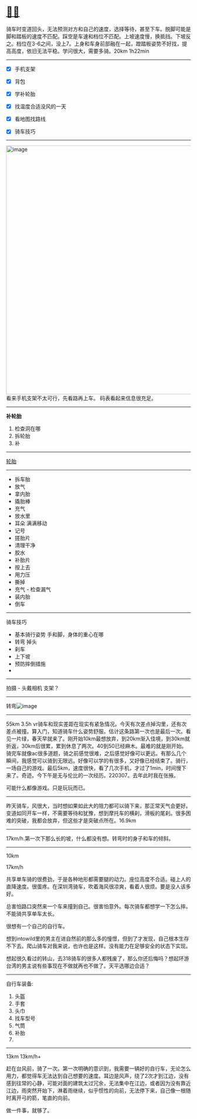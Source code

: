 # [🚴‍♀️](https://github.com/zerone0x/tmpbackup/issues/26)

骑车时变道回头，无法预测对方和自己的速度，选择等待，甚至下车。脱脚可能是脚和踏板的速度不匹配。踩空是车速和档位不匹配。上坡速度慢，换抵挡。下坡反之。档位在3-6之间，没上7。上身和车身前部融在一起，蹬踏板姿势不好找，提高高度，依旧无法平稳。学问很大，需要多骑。20km 1h22min

---

- [x] 手机支架
- [x] 背包
- [x] 学补轮胎
- [x] 找温度合适没风的一天
- [x] 看地图找路线
- [x] 骑车技巧


---

<img width="678" alt="image" src="https://user-images.githubusercontent.com/39543393/156688298-1b576f83-9380-42db-a979-8de9d89d97de.png">
看来手机支架不太可行，先看路再上车。
码表看起来信息很充足。

---

**补轮胎**
1. 检查洞在哪
 1. 拆轮胎
2. 补

---

[轮胎](https://zh.wikihow.com/%E6%9B%B4%E6%8D%A2%E8%87%AA%E8%A1%8C%E8%BD%A6%E8%BD%AE%E8%83%8E)

---

- 拆车胎
- 放气
- 拿内胎
- 撬胎棒
- 充气
- 放水里
- 耳朵 满满移动
- 记号
- 搓胎片
- 清理干净
- 胶水
- 补胎片
- 按上去
- 用力压
- 撕掉
- 充气 - 检查漏气
- 装内胎
- 倒车

---

骑车技巧
- 基本骑行姿势 手和脚，身体的重心在哪
- 转弯 掉头
- 刹车
- 上下坡
- 预防摔倒措施
- 

---

拍摄 - 头戴相机 支架？

---

转弯![image](https://user-images.githubusercontent.com/39543393/156917648-73c740c2-e9b4-4af5-aac5-50cb8e4c2f6c.png)

---

55km 3.5h
vr骑车和现实差距在现实有紧急情况。今天有次差点掉沟里，还有次差点被撞。算入门，知道骑车什么姿势舒服。估计这条路第一次也是最后一次。看见一片绿，春天早就来了。刚开始10km最想放弃，到20km渐入佳境，到30km就折返，30km后很累，累到休息了两次。40到50已经麻木。最难的就是刚开始。骑完车就像ac很多道题，骑之前感觉很难，之后感觉好像可以更远。有那么几个瞬间，我感觉可以骑到无限远。好像可以学的有很多，又好像已经结束了。骑行，一场自己的游戏。最后5km，速度很快，看了几次手机，才过了1min，时间慢下来了。奇迹。今下午是无与伦比的一次经历。220307。去年此时我在张掖。

可能什么都像游戏。只是玩玩而已。

---

昨天骑车，风很大，当时想如果如此大的阻力都可以骑下来，那正常天气会更好。变道如同开车一样，不需要等待和犹豫，想到摩托车的横刹，滑板的尾刹。很多困难的突破，我都会放弃，但这些才是突破点所在。16.9km

---

17km/h.第一次下那么长的坡，什么都没有想。转弯时的身子和车的倾斜。

---

10km

17km/h

共享单车骑的很费劲，于是各种地形都需要腿的动力。座位高度不合适。碰上人的直降速度。很蛋疼。在深圳湾骑车，吹着海风很凉爽，看着人很烦。要是没人该多好。

总害怕路口突然来一个车来撞到自己。很害怕意外。每次骑车都想学一下怎么摔。不能骑共享单车太长。

很想有一个自己的自行车。

想到intowild里的男主在进自然前的那么多的憧憬，但到了才发现，自己根本生存不下去。爬山骑车对我来说，也许也是这样。没有能力在足够安全的状态下实现。

想起很久看过的转山，去318骑车的很多人都残废了，那么你还后悔吗？想起环游台湾的男主说有些事现在不做就再也不做了。天平选哪边合适？

---

自行车装备:
1. 头盔
2. 手套
3. 头巾
4. 找车型号
5. 气筒
6. 补胎
7. 

---

13km
13km/h+

赶在台风前，骑了一次。第一次明确的意识到，我需要一辆好的自行车，无论怎么用力，都觉得车无法达到自己想要的速度。耳边是风声，绕了2次才到江边，没有感到往常的心静，可能对面的建筑太过冗余，无法集中在江边，或者因为没有靠近江边，雨突然开始下，淋着雨继续，似乎惯性的向前，无法停下来，自己像一根随时离开弓的箭，笔直的向前。

做一件事，就够了。

